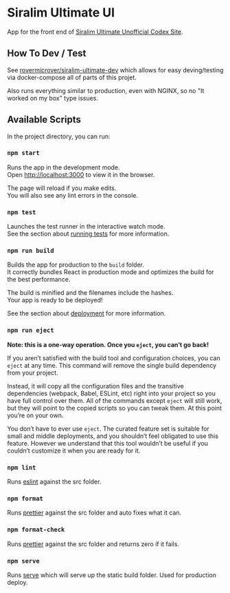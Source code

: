 # Siralim Ultimate UI

App for the front end of [Siralim Ultimate Unofficial Codex Site](https://siralim-ultimate.rovermicrover.com/).

## How To Dev / Test

See [rovermicrover/siralim-ultimate-dev](https://github.com/rovermicrover/siralim-ultimate-dev) which allows for easy deving/testing via docker-compose all of parts of this projet.

Also runs everything similar to production, even with NGINX, so no "It worked on my box" type issues.

## Available Scripts

In the project directory, you can run:

### `npm start`

Runs the app in the development mode.\
Open [http://localhost:3000](http://localhost:3000) to view it in the browser.

The page will reload if you make edits.\
You will also see any lint errors in the console.

### `npm test`

Launches the test runner in the interactive watch mode.\
See the section about [running tests](https://facebook.github.io/create-react-app/docs/running-tests) for more information.

### `npm run build`

Builds the app for production to the `build` folder.\
It correctly bundles React in production mode and optimizes the build for the best performance.

The build is minified and the filenames include the hashes.\
Your app is ready to be deployed!

See the section about [deployment](https://facebook.github.io/create-react-app/docs/deployment) for more information.

### `npm run eject`

**Note: this is a one-way operation. Once you `eject`, you can’t go back!**

If you aren’t satisfied with the build tool and configuration choices, you can `eject` at any time. This command will remove the single build dependency from your project.

Instead, it will copy all the configuration files and the transitive dependencies (webpack, Babel, ESLint, etc) right into your project so you have full control over them. All of the commands except `eject` will still work, but they will point to the copied scripts so you can tweak them. At this point you’re on your own.

You don’t have to ever use `eject`. The curated feature set is suitable for small and middle deployments, and you shouldn’t feel obligated to use this feature. However we understand that this tool wouldn’t be useful if you couldn’t customize it when you are ready for it.

### `npm lint`

Runs [eslint](https://eslint.org/) against the src folder.

### `npm format`

Runs [prettier](https://prettier.io/) against the src folder and auto fixes what it can.

### `npm format-check`

Runs [prettier](https://prettier.io/) against the src folder and returns zero if it fails.

### `npm serve`

Runs [serve](https://github.com/vercel/serve#readme) which will serve up the static build folder. Used for production deploy.
